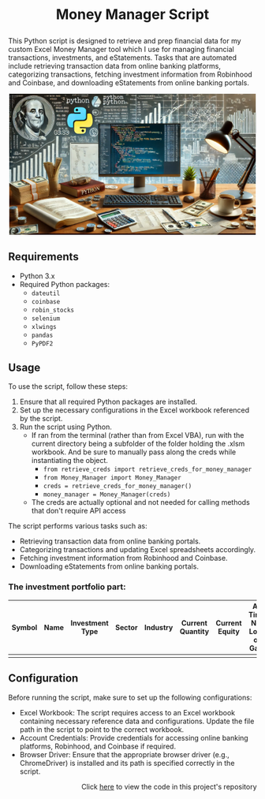 <h1>
    <p align="center">Money Manager Script</p>
</h1>

This Python script is designed to retrieve and prep financial data for my custom Excel Money Manager tool which I use for managing financial transactions, investments, and eStatements. Tasks that are automated include retrieving transaction data from online banking platforms, categorizing transactions, fetching investment information from Robinhood and Coinbase, and downloading eStatements from online banking portals.

<div style="text-align: center;">
    <img src="Money%20Manager%20Pic.webp" alt="Money Manager Logo" width="500"/>
</div>

## Requirements

- Python 3.x
- Required Python packages:
    - `dateutil`
    - `coinbase`
    - `robin_stocks`
    - `selenium`
    - `xlwings`
    - `pandas`
    - `PyPDF2`

## Usage

To use the script, follow these steps:

1. Ensure that all required Python packages are installed.
2. Set up the necessary configurations in the Excel workbook referenced by the script.
3. Run the script using Python.
   - If ran from the terminal (rather than from Excel VBA), run with the current directory being a subfolder of the folder holding the .xlsm workbook. And be sure to manually pass along the creds while instantiating the object. 
     - `from retrieve_creds import retrieve_creds_for_money_manager`
     - `from Money_Manager import Money_Manager`
     - `creds = retrieve_creds_for_money_manager()`
     - `money_manager = Money_Manager(creds)`
   - The creds are actually optional and not needed for calling methods that don't require API access

The script performs various tasks such as:

- Retrieving transaction data from online banking portals.
- Categorizing transactions and updating Excel spreadsheets accordingly.
- Fetching investment information from Robinhood and Coinbase.
- Downloading eStatements from online banking portals.

### The investment portfolio part:

| Symbol | Name | Investment Type | Sector | Industry | Current Quantity | Current Equity | All Time Net Loss or Gain |
|--------|------|-----------------|--------|----------|------------------|----------------|---------------------------|
|        |      |                 |        |          |                  |                |                           |

## Configuration

Before running the script, make sure to set up the following configurations:

- Excel Workbook: The script requires access to an Excel workbook containing necessary reference data and configurations. Update the file path in the script to point to the correct workbook.
- Account Credentials: Provide credentials for accessing online banking platforms, Robinhood, and Coinbase if required.
- Browser Driver: Ensure that the appropriate browser driver (e.g., ChromeDriver) is installed and its path is specified correctly in the script.

<p align="right">Click <a href="https://github.com/bhyman67/Functionalities-for-my-Money-Manager">here</a> to view the code in this project's repository<p>
